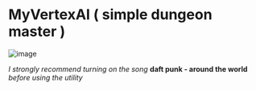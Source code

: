 # MyVertexAI ( simple dungeon master )
![image](https://github.com/saakivnzechad/MyVertexAI-simple-dungeon-master-/blob/main/example.gif)
<p><i>I strongly recommend turning on the song</i> <b>daft punk - around the world</b><i> before using the utility</i></p>
